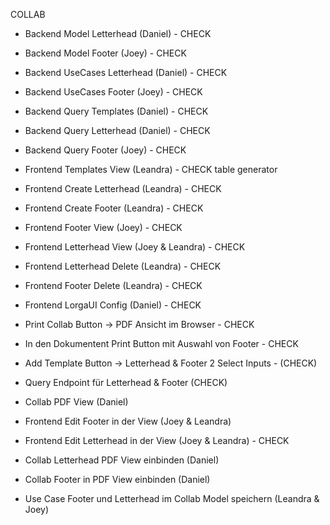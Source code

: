 COLLAB

- Backend Model Letterhead (Daniel) - CHECK
- Backend Model Footer (Joey) - CHECK
- Backend UseCases Letterhead (Daniel) - CHECK
- Backend UseCases Footer (Joey) - CHECK
- Backend Query Templates (Daniel) - CHECK
- Backend Query Letterhead (Daniel) - CHECK
- Backend Query Footer (Joey) - CHECK
- Frontend Templates View (Leandra) - CHECK table generator
- Frontend Create Letterhead (Leandra) - CHECK
- Frontend Create Footer (Leandra) - CHECK
- Frontend Footer View (Joey) - CHECK
- Frontend Letterhead View (Joey & Leandra) - CHECK
- Frontend Letterhead Delete (Leandra) - CHECK
- Frontend Footer Delete (Leandra) - CHECK
- Frontend LorgaUI Config (Daniel) - CHECK
- Print Collab Button -> PDF Ansicht im Browser - CHECK
- In den Dokumentent Print Button mit Auswahl von Footer - CHECK
- Add Template Button -> Letterhead & Footer 2 Select Inputs - (CHECK)
- Query Endpoint für Letterhead & Footer (CHECK)

- Collab PDF View (Daniel)

- Frontend Edit Footer in der View (Joey & Leandra)
- Frontend Edit Letterhead in der View (Joey & Leandra) - CHECK
- Collab Letterhead PDF View einbinden (Daniel)
- Collab Footer in PDF View einbinden (Daniel)
- Use Case Footer und Letterhead im Collab Model speichern (Leandra & Joey)
